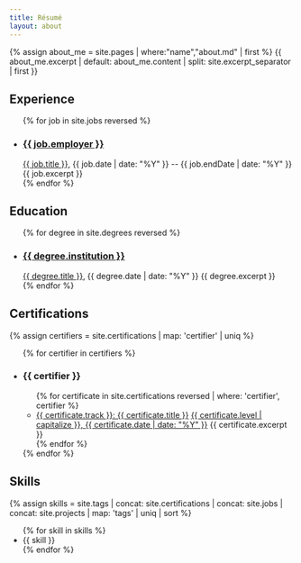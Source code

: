```yaml
---
title: Résumé
layout: about
---
```


{% assign about_me = site.pages | where:"name","about.md" | first %}
{{ about_me.excerpt | default: about_me.content | split: site.excerpt_separator | first }}

## Experience
<ul>
{% for job in site.jobs reversed %}
  <li>
    <h3 id="{{ job.url | split: '/' | last | split: '.' | first }}"><a href="{{ job.link }}">{{ job.employer }}</a></h3>
    <a href="{{ job.detailLink }}">{{ job.title }}</a>, <time datetime="{{ job.date }}">{{ job.date | date: "%Y" }}</time> -- <time datetime="{{ job.endDate }}">{{ job.endDate | date: "%Y" }}</time>
    {{ job.excerpt }}
  </li>
{% endfor %}
</ul>

## Education
<ul>
{% for degree in site.degrees reversed %}
  <li id="{{ degree.slug }}">
    <h3 id="{{ degree.institution | slugify }}"><a href="{{ degree.link }}">{{ degree.institution }}</a></h3>
    <a href="{{ degree.detailLink }}">{{ degree.title }}</a>, <time datetime="{{ degree.date }}">{{ degree.date | date: "%Y" }}</time>
    {{ degree.excerpt }}
  </li>
{% endfor %}
</ul>

## Certifications
{% assign certifiers = site.certifications | map: 'certifier' | uniq %}
<ul>
{% for certifier in certifiers %}
  <li>
    <h3 id="{{ certifier | slugify }}">{{ certifier }}</h3>
    <ul>
{% for certificate in site.certifications reversed | where: 'certifier', certifier %}
      <li id="{{ certificate.slug }}">
      <a href="{{ certificate.link }}">{{ certificate.track }}: {{ certificate.title }}</a> <a href="{{ certificate.detailLink }}">{{ certificate.level | capitalize }}, <time datetime="{{ certificate.date }}">{{ certificate.date | date: "%Y" }}</time></a>
      {{ certificate.excerpt }}
      </li>
{% endfor %}
    </ul>
  </li>
{% endfor %}
</ul>

## Skills
{% assign skills = site.tags | concat: site.certifications | concat: site.jobs | concat: site.projects | map: 'tags' | uniq | sort %}
<ul class="plist">
{% for skill in skills %}
    <li>{{ skill }}</li>
{% endfor %}
</ul>
